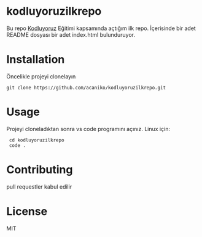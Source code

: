 # kodluyoruzilkrepo
Bu repo [Kodluyoruz](https://www.kodluyoruz.org/) Eğitimi kapsamında açtığım ilk repo. İçerisinde bir adet README dosyası bir adet index.html bulunduruyor.

# Installation
Öncelikle projeyi clonelayın

``` git clone https://github.com/acaniko/kodluyoruzilkrepo.git ```

# Usage
Projeyi cloneladıktan sonra vs code programını açınız.
Linux için:
```
 cd kodluyoruzilkrepo
 code .
```

# Contributing
pull requestler kabul edilir

# License
MIT
